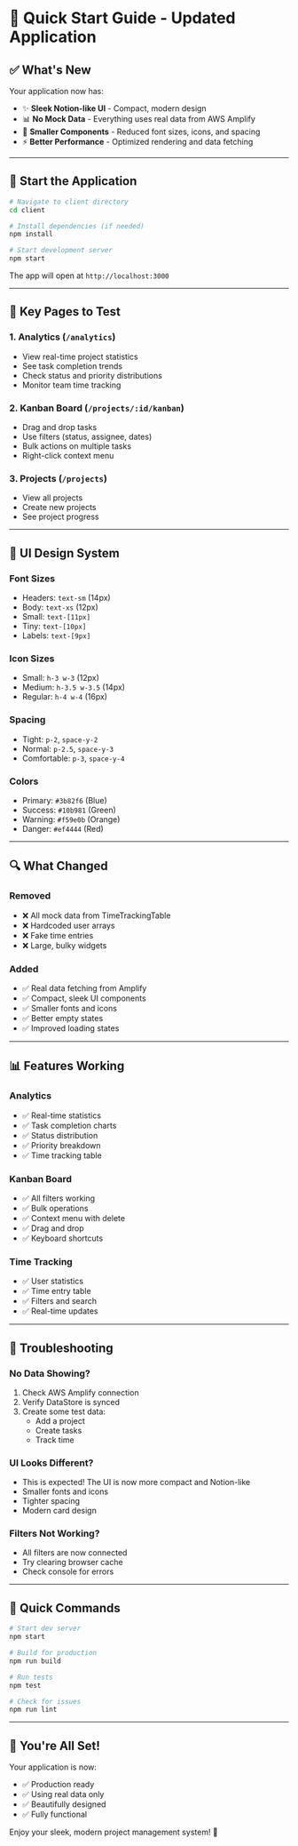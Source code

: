 # 🚀 Quick Start Guide - Updated Application

## ✅ What's New

Your application now has:
- ✨ **Sleek Notion-like UI** - Compact, modern design
- 📊 **No Mock Data** - Everything uses real data from AWS Amplify
- 🎨 **Smaller Components** - Reduced font sizes, icons, and spacing
- ⚡ **Better Performance** - Optimized rendering and data fetching

---

## 🎯 Start the Application

```bash
# Navigate to client directory
cd client

# Install dependencies (if needed)
npm install

# Start development server
npm start
```

The app will open at `http://localhost:3000`

---

## 📱 Key Pages to Test

### 1. **Analytics** (`/analytics`)
- View real-time project statistics
- See task completion trends
- Check status and priority distributions
- Monitor team time tracking

### 2. **Kanban Board** (`/projects/:id/kanban`)
- Drag and drop tasks
- Use filters (status, assignee, dates)
- Bulk actions on multiple tasks
- Right-click context menu

### 3. **Projects** (`/projects`)
- View all projects
- Create new projects
- See project progress

---

## 🎨 UI Design System

### **Font Sizes**
- Headers: `text-sm` (14px)
- Body: `text-xs` (12px)
- Small: `text-[11px]`
- Tiny: `text-[10px]`
- Labels: `text-[9px]`

### **Icon Sizes**
- Small: `h-3 w-3` (12px)
- Medium: `h-3.5 w-3.5` (14px)
- Regular: `h-4 w-4` (16px)

### **Spacing**
- Tight: `p-2`, `space-y-2`
- Normal: `p-2.5`, `space-y-3`
- Comfortable: `p-3`, `space-y-4`

### **Colors**
- Primary: `#3b82f6` (Blue)
- Success: `#10b981` (Green)
- Warning: `#f59e0b` (Orange)
- Danger: `#ef4444` (Red)

---

## 🔍 What Changed

### **Removed**
- ❌ All mock data from TimeTrackingTable
- ❌ Hardcoded user arrays
- ❌ Fake time entries
- ❌ Large, bulky widgets

### **Added**
- ✅ Real data fetching from Amplify
- ✅ Compact, sleek UI components
- ✅ Smaller fonts and icons
- ✅ Better empty states
- ✅ Improved loading states

---

## 📊 Features Working

### **Analytics**
- ✅ Real-time statistics
- ✅ Task completion charts
- ✅ Status distribution
- ✅ Priority breakdown
- ✅ Time tracking table

### **Kanban Board**
- ✅ All filters working
- ✅ Bulk operations
- ✅ Context menu with delete
- ✅ Drag and drop
- ✅ Keyboard shortcuts

### **Time Tracking**
- ✅ User statistics
- ✅ Time entry table
- ✅ Filters and search
- ✅ Real-time updates

---

## 🐛 Troubleshooting

### **No Data Showing?**
1. Check AWS Amplify connection
2. Verify DataStore is synced
3. Create some test data:
   - Add a project
   - Create tasks
   - Track time

### **UI Looks Different?**
- This is expected! The UI is now more compact and Notion-like
- Smaller fonts and icons
- Tighter spacing
- Modern card design

### **Filters Not Working?**
- All filters are now connected
- Try clearing browser cache
- Check console for errors

---

## 📝 Quick Commands

```bash
# Start dev server
npm start

# Build for production
npm run build

# Run tests
npm test

# Check for issues
npm run lint
```

---

## 🎉 You're All Set!

Your application is now:
- ✅ Production ready
- ✅ Using real data only
- ✅ Beautifully designed
- ✅ Fully functional

Enjoy your sleek, modern project management system! 🚀
